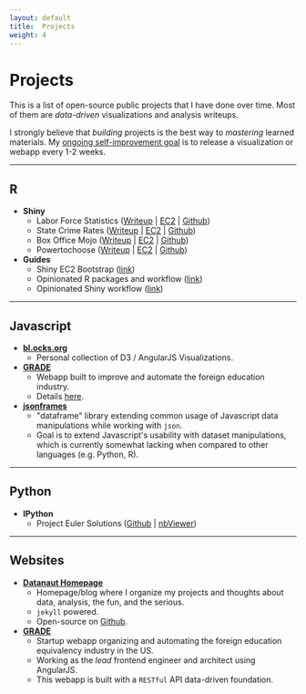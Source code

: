 ```yaml
---
layout: default
title:  Projects
weight: 4
---
```


# Projects
This is a list of open-source public projects that I have done over time.  Most of them are *data-driven* visualizations and analysis writeups.

I strongly believe that *building* projects is the best way to *mastering* learned materials.  My [ongoing self-improvement goal](https://twitter.com/chrisrzhou/status/550347591708184578) is to release a visualization or webapp every 1-2 weeks.

------

## R
- **Shiny**
    - Labor Force Statistics ([Writeup]() | [EC2](http://ec2-54-183-164-175.us-west-1.compute.amazonaws.com:3838/LaborForceStatistics/) | [Github](https://github.com/chrisrzhou/RShiny-LaborForceStatistics))
    - State Crime Rates ([Writeup]() | [EC2](http://ec2-54-183-164-175.us-west-1.compute.amazonaws.com:3838/StateCrimeRates/) | [Github](https://github.com/chrisrzhou/RShiny-StateCrimeRates))
    - Box Office Mojo ([Writeup]() | [EC2](http://ec2-54-183-164-175.us-west-1.compute.amazonaws.com:3838/BoxOfficeMojo/) | [Github](https://github.com/chrisrzhou/RShiny-BoxOfficeMojo))
    - Powertochoose ([Writeup]() | [EC2](http://ec2-54-183-164-175.us-west-1.compute.amazonaws.com:3838/PowerToChoose/) | [Github](https://github.com/chrisrzhou/RShiny-PowerToChoose))
- **Guides**
    - Shiny EC2 Bootstrap ([link](https://github.com/chrisrzhou/RShiny-EC2Bootstrap))
    - Opinionated R packages and workflow ([link]())
    - Opinionated Shiny workflow ([link]())

------

## Javascript
- **[bl.ocks.org](http://bl.ocks.org/chrisrzhou)**
    - Personal collection of D3 / AngularJS Visualizations.
- **[GRADE](https://grade.herokuapp.com/#/)**
    - Webapp built to improve and automate the foreign education industry.
    - Details [here](#websites).
- **[jsonframes]()**
    - "dataframe" library extending common usage of Javascript data manipulations while working with `json`.
    - Goal is to extend Javascript's usability with dataset manipulations, which is currently somewhat lacking when compared to other languages (e.g. Python, R).

------

## Python
- **IPython**
    - Project Euler Solutions ([Github](https://github.com/chrisrzhou/nbEuler) | [nbViewer](http://nbviewer.ipython.org/github/chrisrzhou/nbEuler/tree/master/notebooks/))

------

## Websites
- **[Datanaut Homepage](https://chrisrzhou.github.io/)**
    - Homepage/blog where I organize my projects and thoughts about data, analysis, the fun, and the serious.
    - `jekyll` powered.
    - Open-source on [Github](https://github.com/chrisrzhou/chrisrzhou.github.io).
- **[GRADE](https://grade.herokuapp.com/#/)**
    - Startup webapp organizing and automating the foreign education equivalency industry in the US. 
    - Working as the *lead* frontend engineer and architect using AngularJS.
    - This webapp is built with a `RESTful` API data-driven foundation.
